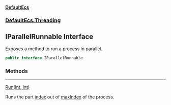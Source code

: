#### [DefaultEcs](DefaultEcs.md 'DefaultEcs')
### [DefaultEcs.Threading](DefaultEcs.md#DefaultEcs_Threading 'DefaultEcs.Threading')
## IParallelRunnable Interface
Exposes a method to run a process in parallel.  
```csharp
public interface IParallelRunnable
```
### Methods

***
[Run(int, int)](IParallelRunnable_Run(int_int).md 'DefaultEcs.Threading.IParallelRunnable.Run(int, int)')

Runs the part [index](IParallelRunnable_Run(int_int).md#DefaultEcs_Threading_IParallelRunnable_Run(int_int)_index 'DefaultEcs.Threading.IParallelRunnable.Run(int, int).index') out of [maxIndex](IParallelRunnable_Run(int_int).md#DefaultEcs_Threading_IParallelRunnable_Run(int_int)_maxIndex 'DefaultEcs.Threading.IParallelRunnable.Run(int, int).maxIndex') of the process.  
